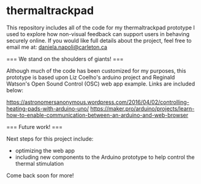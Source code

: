 # thermaltrackpad

This repository includes all of the code for my thermaltrackpad prototype I used to explore how non-visual feedback can support users in behaving securely online. If you would like full details about the project, feel free to email me at: daniela.napoli@carleton.ca

=== We stand on the shoulders of giants! ===

Although much of the code has been customized for my purposes, this prototype is based upon Liz Coelho's arduino project and Reginald Watson's Open Sound Control (OSC) web app example. Links are included below:

https://astronomersanonymous.wordpress.com/2016/04/02/controlling-heating-pads-with-arduino-uno/
https://maker.pro/arduino/projects/learn-how-to-enable-communication-between-an-arduino-and-web-browser

=== Future work! ===

Next steps for this project include:
- optimizing the web app
- including new components to the Arduino prototype to help control the thermal stimulation

Come back soon for more!
